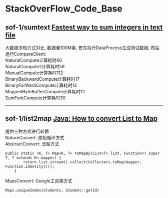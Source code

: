 # StackOverFlow_Code_Base

## sof-1/sumtext [Fastest way to sum integers in text file](https://stackoverflow.com/questions/25606833/fastest-way-to-sum-integers-in-text-file)
大数据求和方式对比, 数据量100M条. 首先执行DataProcess生成测试数据, 然后运行CompareClient:  
 NaturalCompute计算耗时66  
 NaturalCompute2计算耗时59  
 ManualCompute计算耗时112  
 BinaryBackwardCompute计算耗时17  
 BinaryForWardCompute计算耗时13  
 MappedByteBufferCompute计算耗时12  
 SumForkCompute计算耗时30  

***

## sof-1/list2map [Java: How to convert List to Map](https://stackoverflow.com/questions/4138364/java-how-to-convert-list-to-map)
提供三种方式进行转换  
NatureConvert: 原始循环方式  
AbstractConvert: 泛型方式
```
public static <K, T> Map<K, T> toMapBy(List<T> list, Function<? super T, ? extends K> mapper) {
		return list.stream().collect(Collectors.toMap(mapper, Function.identity()));
	}
```
MapsConvert: Google工具类方式
```
Maps.uniqueIndex(students, Student::getId)
```
